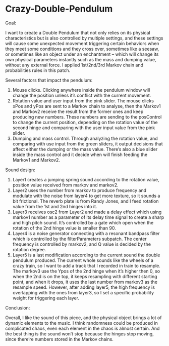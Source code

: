 # Crazy-Double-Pendulum
Goal:

I want to create a Double Pendulum that not only relies on its physical characteristics but is also controlled by multiple settings, and these settings will cause some unexpected movement triggering certain behaviors when they meet some conditions and they cross over, sometimes like a seesaw, or sometimes like an object under an enchantment – which will change its own physical parameters instantly such as the mass and dumping value, without any external force. I applied 1st/2nd/3rd Markov chain and probabilities rules in this patch.

Several factors that impact the pendulum:
1.	Mouse clicks. Clicking anywhere inside the pendulum window will change the position unless it’s conflict with the current movement. 
2.	Rotation value and user input from the pink slider. The mouse clicks xPos and yPos are sent to a Markov chain to analyse, then the Markov1 and Markov2 receive the result from the former ones and keep producing new numbers. These numbers are sending to the posControl to change the current position, depending on the rotation value of the second hinge and comparing with the user input value from the pink slider.
3.	Dumping and mass control. Through analyzing the rotation value, and comparing with use input from the green sliders, it output decisions that affect either the dumping or the mass value. There’s also a blue slider inside the mass control and it decide when will finish feeding the Markov1 and Markov2.

Sound design:

1.	Layer1 creates a jumping spring sound according to the rotation value, position value received from markov and markov2.
2.	Layer2 uses the number from markov to produce frequency and modulate with the noise from layer4 to get more texture, so it sounds a bit frictional. The reverb plate is from Randy Jones, and I feed rotation value from the 1st and 2nd hinges into it.
3.	Layer3 receives osc2 from Layer2 and made a delay effect which using markov1 number as a parameter of its delay time signal to create a sharp and high pitch sound. It’s controlled by a gate which open when the rotation of the 2nd hinge value is smaller than 90.
4.	 Layer4 is a noise generator connecting with a resonant bandpass filter which is controlled by the filterParameters subpatch. The center frequency is controlled by markov2, and Q value is decided by the rotation degree.
5.	Layer5 is a last modification according to the current sound the double pendulum produced. The current whole sounds like the wheels of a crazy train, so I want to add a track that I recorded in train to resample. The markov3 use the Ypos of the 2nd hinge when it’s higher then 0, so when the 2nd is on the top, it keeps resampling with different starting point, and when it drops, it uses the last number from markov3 as the resample speed. However, after adding layer5, the high frequency is overlapping with the ones from layer3, so I set a specific probability weight for triggering each layer. 

Conclusion:

Overall, I like the sound of this piece, and the physical object brings a lot of dynamic elements to the music. I think randomness could be produced in complicated chaos, even each element in the chaos is almost certain. And the best thing is the sound won’t stop because the hinges stop moving, since there’re numbers stored in the Markov chains.
